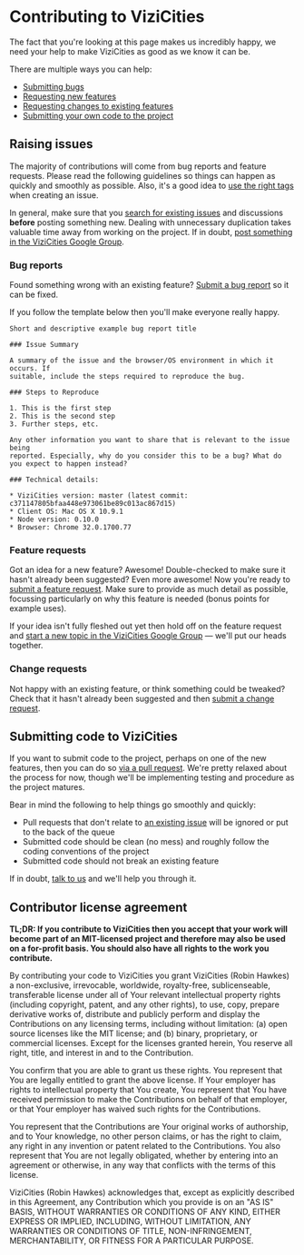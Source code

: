 # Contributing to ViziCities

The fact that you're looking at this page makes us incredibly happy, we need your help to make ViziCities as good as we know it can be.

There are multiple ways you can help:

* [Submitting bugs](#bug-reports)
* [Requesting new features](#feature-requests)
* [Requesting changes to existing features](#change-requests)
* [Submitting your own code to the project](#working-on-vizicities)

## Raising issues

The majority of contributions will come from bug reports and feature requests. Please read the following guidelines so things can happen as quickly and smoothly as possible. Also, it's a good idea to [use the right tags](https://github.com/robhawkes/vizicities/wiki/Which-issue-tags-to-use-and-when/) when creating an issue.

In general, make sure that you [search for existing issues](https://github.com/robhawkes/vizicities/issues) and discussions __before__ posting something new. Dealing with unnecessary duplication takes valuable time away from working on the project. If in doubt, [post something in the ViziCities Google Group](https://groups.google.com/forum/#!forum/vizicities).

### Bug reports

Found something wrong with an existing feature? [Submit a bug report](https://github.com/robhawkes/vizicities/issues/new) so it can be fixed.

If you follow the template below then you'll make everyone really happy.

```
Short and descriptive example bug report title

### Issue Summary

A summary of the issue and the browser/OS environment in which it occurs. If
suitable, include the steps required to reproduce the bug.

### Steps to Reproduce

1. This is the first step
2. This is the second step
3. Further steps, etc.

Any other information you want to share that is relevant to the issue being
reported. Especially, why do you consider this to be a bug? What do you expect to happen instead?

### Technical details:

* ViziCities version: master (latest commit: c371147805bfaa448e973061be89c013ac867d15)
* Client OS: Mac OS X 10.9.1
* Node version: 0.10.0
* Browser: Chrome 32.0.1700.77
```

### Feature requests

Got an idea for a new feature? Awesome! Double-checked to make sure it hasn't already been suggested? Even more awesome! Now you're ready to [submit a feature request](https://github.com/robhawkes/vizicities/issues/new). Make sure to provide as much detail as possible, focussing particularly on why this feature is needed (bonus points for example uses).

If your idea isn't fully fleshed out yet then hold off on the feature request and [start a new topic in the ViziCities Google Group](https://groups.google.com/forum/#!forum/vizicities) &mdash; we'll put our heads together.

### Change requests

Not happy with an existing feature, or think something could be tweaked? Check that it hasn't already been suggested and then [submit a change request](https://github.com/robhawkes/vizicities/issues/new).

## Submitting code to ViziCities

If you want to submit code to the project, perhaps on one of the new features, then you can do so [via a pull request](https://github.com/robhawkes/vizicities/pulls). We're pretty relaxed about the process for now, though we'll be implementing testing and procedure as the project matures.

Bear in mind the following to help things go smoothly and quickly:

* Pull requests that don't relate to [an existing issue](https://github.com/robhawkes/vizicities/issues) will be ignored or put to the back of the queue
* Submitted code should be clean (no mess) and roughly follow the coding conventions of the project
* Submitted code should not break an existing feature

If in doubt, [talk to us](https://github.com/robhawkes/vizicities#contact--community) and we'll help you through it.


## Contributor license agreement

__TL;DR: If you contribute to ViziCities then you accept that your work will become part of an MIT-licensed project and therefore may also be used on a for-profit basis. You should also have all rights to the work you contribute.__

By contributing your code to ViziCities you grant ViziCities (Robin Hawkes) a non-exclusive, irrevocable, worldwide, royalty-free, sublicenseable, transferable license under all of Your relevant intellectual property rights (including copyright, patent, and any other rights), to use, copy, prepare derivative works of, distribute and publicly perform and display the Contributions on any licensing terms, including without limitation: (a) open source licenses like the MIT license; and (b) binary, proprietary, or commercial licenses. Except for the licenses granted herein, You reserve all right, title, and interest in and to the Contribution.

You confirm that you are able to grant us these rights. You represent that You are legally entitled to grant the above license. If Your employer has rights to intellectual property that You create, You represent that You have received permission to make the Contributions on behalf of that employer, or that Your employer has waived such rights for the Contributions.

You represent that the Contributions are Your original works of authorship, and to Your knowledge, no other person claims, or has the right to claim, any right in any invention or patent related to the Contributions. You also represent that You are not legally obligated, whether by entering into an agreement or otherwise, in any way that conflicts with the terms of this license.

ViziCities (Robin Hawkes) acknowledges that, except as explicitly described in this Agreement, any Contribution which you provide is on an "AS IS" BASIS, WITHOUT WARRANTIES OR CONDITIONS OF ANY KIND, EITHER EXPRESS OR IMPLIED, INCLUDING, WITHOUT LIMITATION, ANY WARRANTIES OR CONDITIONS OF TITLE, NON-INFRINGEMENT, MERCHANTABILITY, OR FITNESS FOR A PARTICULAR PURPOSE.
